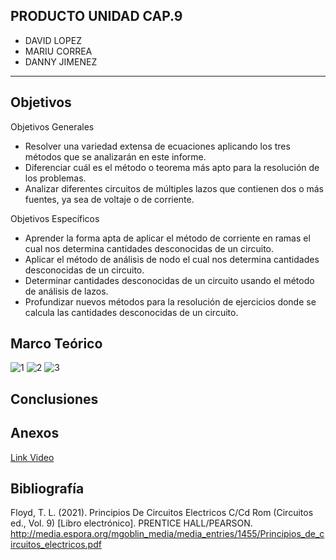 
## PRODUCTO UNIDAD CAP.9
- DAVID LOPEZ
- MARIU CORREA
- DANNY JIMENEZ

---------------------------------------------

## Objetivos

Objetivos Generales

- Resolver una variedad extensa de ecuaciones aplicando los tres métodos que se analizarán en este informe.
- Diferenciar cuál es el método o teorema más apto para la resolución de los problemas.
- Analizar diferentes circuitos de múltiples lazos que contienen dos o más fuentes, ya sea de voltaje o de corriente.

Objetivos Específicos

- Aprender la forma apta de aplicar el método de corriente en ramas el cual nos determina cantidades desconocidas de un circuito.
- Aplicar el método de análisis de nodo el cual nos determina cantidades desconocidas de un circuito.
- Determinar cantidades desconocidas de un circuito usando el método de análisis de lazos.
- Profundizar nuevos métodos para la resolución de ejercicios donde se calcula las cantidades desconocidas de un circuito.

## Marco Teórico 
![1](https://user-images.githubusercontent.com/76136049/104145800-6cc54700-5396-11eb-8ba7-0b165aacb5ad.png)
![2](https://user-images.githubusercontent.com/76136049/104145797-6c2cb080-5396-11eb-9a60-f1daea5e31d9.png)
![3](https://user-images.githubusercontent.com/76136049/104145799-6cc54700-5396-11eb-8944-7e543357ce90.png)


##  Conclusiones 


## Anexos 

[Link Video](https://www.youtube.com/watch?v=Xvgd0J6M0PM&t=14s "Link Video")


##  Bibliografía 
Floyd, T. L. (2021). Principios De Circuitos Electricos C/Cd Rom (Circuitos ed., Vol. 9) [Libro electrónico]. PRENTICE HALL/PEARSON. http://media.espora.org/mgoblin_media/media_entries/1455/Principios_de_circuitos_electricos.pdf


